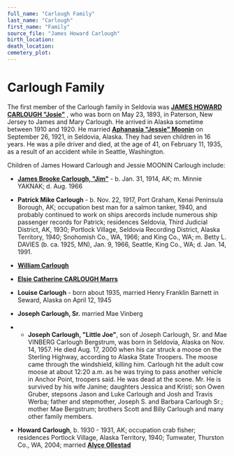 ```yaml
---
full_name: "Carlough Family"
last_name: "Carlough"
first_name: "Family"
source_file: "James Howard Carlough"
birth_location:
death_location:
cemetery_plot: 
---
```

# Carlough Family

The first member of the Carlough family in Seldovia was [**JAMES HOWARD CARLOUGH "Josie"**](../_people/Carlough_James_Howard.md) , who was born on May 23, 1893, in Paterson,
New Jersey to James and Mary Carlough. He arrived in Alaska sometime
between 1910 and 1920. He married [**Aphanasia "Jessie" Moonin**](../_people/Barnhardt_Jessie_Moonin.md) on September 26,
1921, in Seldovia, Alaska. They had seven children in 16 years. He was a
pile driver and died, at the age of 41, on February 11, 1935, as a result of an accident while in
Seattle, Washington. 

Children of James Howard Carlough and Jessie MOONIN Carlough include:

- [**James Brooke Carlough, "Jim"**](../_people/Carlough_James_Brooke.md) - b. Jan. 31, 1914, AK; m. Minnie YAKNAK; d. Aug. 1966

- **Patrick Mike Carlough** -  b. Nov. 22, 1917, Port Graham, Kenai Peninsula Borough, AK; occupation best man for a salmon tanker, 1940, and probably continued to work on ships arecords include numerous ship passenger records for Patrick; residences Seldovia, Third Judicial District, AK, 1930; Portlock Village, Seldovia Recording District, Alaska Territory, 1940; Snohomish Co., WA, 1966; and King Co., WA; m. Betty L. DAVIES (b. ca. 1925, MN), Jan. 9, 1966, Seattle, King Co., WA; d. Jan. 14, 1991.

- [**William Carlough**](../_people/Carlough_William_A.md)

- [**Elsie Catherine CARLOUGH Marrs**](../_people/Marrs_Elsie_Catherine_Carlough.md)

- **Louise Carlough** - born about 1935, married Henry Franklin Barnett in Seward, Alaska on April 12, 1945

- **Joseph Carlough, Sr.** married Mae Vinberg

- - **Joseph Carlough, "Little Joe"**, son of Joseph Carlough, Sr. and Mae VINBERG Carlough Bergstrum, was born in Seldovia, Alaska on Nov. 14, 1957. He died Aug. 17, 2000 when his car struck a moose on the Sterling Highway, according to Alaska State Troopers. The moose came through the windshield, killing him. Carlough hit the adult cow moose at about 12:20 a.m. as he was trying to pass another vehicle in Anchor Point, troopers said. He was dead at the scene. Mr. He is survived by his wife Janine; daughters Jessica and Kristi; son Owen Gruber, stepsons Jason and Luke Carlough and Josh and Travis Werba; father and stepmother, Joseph S. and Barbara Carlough Sr.; mother Mae Bergstrum; brothers Scott and Billy Carlough and many other family members. 

- **Howard Carlough**, b. 1930 - 1931, AK; occupation crab fisher; residences Portlock Village, Alaska Territory, 1940; Tumwater, Thurston Co., WA, 2004; married [**Alyce Ollestad**](../_people/Carlough_Alice_Ollestadt.md)






